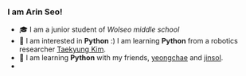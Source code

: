 ### I am Arin Seo!

- 🎓 I am a junior student of _Wolseo middle school_
- 🤔 I am interested in __Python__ :) I am learning __Python__ from a robotics researcher [Taekyung Kim](https://github.com/ktk1501).
- 👯 I am learning __Python__ with my friends, [yeongchae](https://github.com/estelle0923) and  [jinsol](https://github.com/luna0902).
- 
